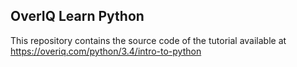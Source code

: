 ## OverIQ Learn Python

This repository contains the source code of the tutorial available at https://overiq.com/python/3.4/intro-to-python